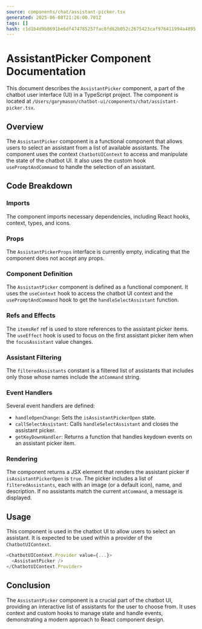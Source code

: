 ```yaml
---
source: components/chat/assistant-picker.tsx
generated: 2025-06-08T21:26:00.701Z
tags: []
hash: c1d1b4d9b8691be6df474785257fac8fd62b052c2675423caf976411994a4895
---
```


# AssistantPicker Component Documentation

This document describes the `AssistantPicker` component, a part of the chatbot user interface (UI) in a TypeScript project. The component is located at `/Users/garymason/chatbot-ui/components/chat/assistant-picker.tsx`.

## Overview

The `AssistantPicker` component is a functional component that allows users to select an assistant from a list of available assistants. The component uses the context `ChatbotUIContext` to access and manipulate the state of the chatbot UI. It also uses the custom hook `usePromptAndCommand` to handle the selection of an assistant.

## Code Breakdown

### Imports

The component imports necessary dependencies, including React hooks, context, types, and icons.

### Props

The `AssistantPickerProps` interface is currently empty, indicating that the component does not accept any props.

### Component Definition

The `AssistantPicker` component is defined as a functional component. It uses the `useContext` hook to access the chatbot UI context and the `usePromptAndCommand` hook to get the `handleSelectAssistant` function.

### Refs and Effects

The `itemsRef` ref is used to store references to the assistant picker items. The `useEffect` hook is used to focus on the first assistant picker item when the `focusAssistant` value changes.

### Assistant Filtering

The `filteredAssistants` constant is a filtered list of assistants that includes only those whose names include the `atCommand` string.

### Event Handlers

Several event handlers are defined:

- `handleOpenChange`: Sets the `isAssistantPickerOpen` state.
- `callSelectAssistant`: Calls `handleSelectAssistant` and closes the assistant picker.
- `getKeyDownHandler`: Returns a function that handles keydown events on an assistant picker item.

### Rendering

The component returns a JSX element that renders the assistant picker if `isAssistantPickerOpen` is `true`. The picker includes a list of `filteredAssistants`, each with an image (or a default icon), name, and description. If no assistants match the current `atCommand`, a message is displayed.

## Usage

This component is used in the chatbot UI to allow users to select an assistant. It is expected to be used within a provider of the `ChatbotUIContext`.

```ts
<ChatbotUIContext.Provider value={...}>
  <AssistantPicker />
</ChatbotUIContext.Provider>
```

## Conclusion

The `AssistantPicker` component is a crucial part of the chatbot UI, providing an interactive list of assistants for the user to choose from. It uses context and custom hooks to manage state and handle events, demonstrating a modern approach to React component design.